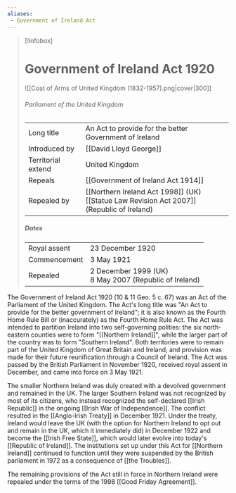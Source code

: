 ```yaml
---
aliases:
 - Government of Ireland Act
---
```

> [!infobox] 
> # Government of Ireland Act 1920
> ![[Coat of Arms of United Kingdom (1832-1957).png|cover|300]]
> ###### Parliament of the United Kingdom
> |  |  | 
> | ---- | ---- | 
> | Long title | An Act to provide for the better Government of Ireland | 
> | Introduced by | [[David Lloyd George]] | 
> | Territorial extend | United Kingdom |
> | Repeals | [[Government of Ireland Act 1914]] |
> | Repealed by | [[Northern Ireland Act 1998]] (UK) <br />[[Statue Law Revision Act 2007]] (Republic of Ireland) |
>
>##### Dates
>|  |  | 
>| -- | -- |
>| Royal assent | 23 December 1920 |
>| Commencement | 3 May 1921 |
>| Repealed | 2 December 1999 (UK) <br />8 May 2007 (Republic of Ireland) |


The Government of Ireland Act 1920 (10 & 11 Geo. 5 c. 67) was an Act of the Parliament of the United Kingdom. The Act's long title was "An Act to provide for the better government of Ireland"; it is also known as the Fourth Home Rule Bill or (inaccurately) as the Fourth Home Rule Act. The Act was intended to partition Ireland into two self-governing polities: the six north-eastern counties were to form "[[Northern Ireland]]", while the larger part of the country was to form "Southern Ireland". Both territories were to remain part of the United Kingdom of Great Britain and Ireland, and provision was made for their future reunification through a Council of Ireland. The Act was passed by the British Parliament in November 1920, received royal assent in December, and came into force on 3 May 1921.

The smaller Northern Ireland was duly created with a devolved government and remained in the UK. The larger Southern Ireland was not recognized by most of its citizens, who instead recognized the self-declared [[Irish Republic]] in the ongoing [[Irish War of Independence]]. The conflict resulted in the [[Anglo-Irish Treaty]] in December 1921. Under the treaty, Ireland would leave the UK (with the option for Northern Ireland to opt out and remain in the UK, which it immediately did) in December 1922 and become the [[Irish Free State]], which would later evolve into today's [[Republic of Ireland]]. The institutions set up under this Act for [[Northern Ireland]] continued to function until they were suspended by the British parliament in 1972 as a consequence of [[the Troubles]].

The remaining provisions of the Act still in force in Northern Ireland were repealed under the terms of the 1998 [[Good Friday Agreement]].